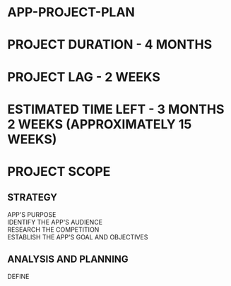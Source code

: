 # APP-PROJECT-PLAN
# PROJECT DURATION - 4 MONTHS
# PROJECT LAG - 2 WEEKS
# ESTIMATED TIME LEFT - 3 MONTHS 2 WEEKS (APPROXIMATELY 15 WEEKS)
# PROJECT SCOPE

## STRATEGY
APP'S PURPOSE  
IDENTIFY THE APP'S AUDIENCE  
RESEARCH THE COMPETITION  
ESTABLISH THE APP'S GOAL AND OBJECTIVES

## ANALYSIS AND PLANNING 
DEFINE 


